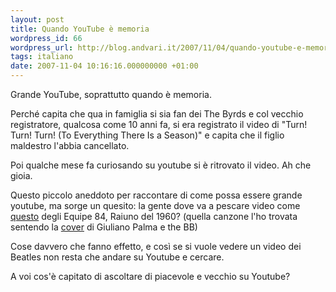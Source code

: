 ```yaml
---
layout: post
title: Quando YouTube è memoria
wordpress_id: 66
wordpress_url: http://blog.andvari.it/2007/11/04/quando-youtube-e-memoria/
tags: italiano
date: 2007-11-04 10:16:16.000000000 +01:00
---
```

Grande YouTube, soprattutto quando è memoria.

Perché capita che qua in famiglia si sia fan dei The Byrds e col vecchio registratore, qualcosa come 10 anni fa, si era registrato il video di "Turn! Turn! Turn! (To Everything There Is a Season)" e capita che il figlio maldestro l'abbia cancellato.

Poi qualche mese fa curiosando su youtube si è ritrovato il video. Ah che gioia.

Questo piccolo aneddoto per raccontare di come possa essere grande youtube, ma sorge un quesito: la gente dove va a pescare video come <a href="http://www.youtube.com/watch?v=ESG038zpMUE">questo</a> degli Equipe 84, Raiuno del 1960?  (quella canzone l'ho trovata sentendo la <a href="http://www.youtube.com/watch?v=37ucDyHRFbo">cover</a> di Giuliano Palma e the BB)

Cose davvero che fanno effetto, e così se si vuole vedere un video dei Beatles non resta che andare su Youtube e cercare.

A voi cos'è capitato di ascoltare di piacevole e vecchio su Youtube?

